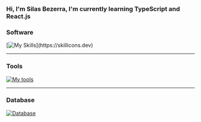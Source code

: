 ### Hi, I'm Silas Bezerra, I'm currently learning TypeScript and React.js
### Software
[![My Skills](https://skillicons.dev/icons?i=js,html,css,ts,react,nodejs,)](https://skillicons.dev)
***
### Tools
[![My tools](https://skillicons.dev/icons?i=vscode,git,github,bootstrap,postman,vim)](https://skillicons.dev)
***
### Database
[![Database](https://skillicons.dev/icons?i=mongodb,sqlite)](https://skillicons.dev)

<!--
**darkgray74/darkgray74** is a ✨ _special_ ✨ repository because its `README.md` (this file) appears on your GitHub profile.

Here are some ideas to get you started:

- 🔭 I’m currently working on ...
- 🌱 I’m currently learning ...
- 👯 I’m looking to collaborate on ...
- 🤔 I’m looking for help with ...
- 💬 Ask me about ...
- 📫 How to reach me: ...
- 😄 Pronouns: ...
- ⚡ Fun fact: ...
-->
